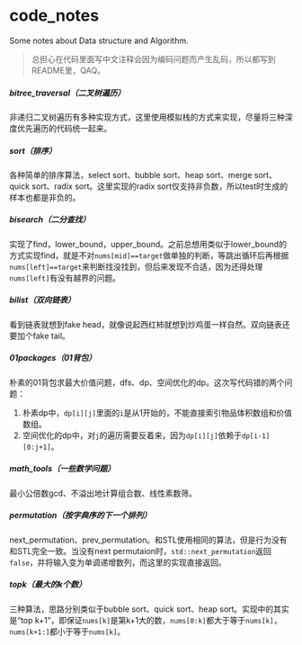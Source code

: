 # code_notes
Some notes about Data structure and Algorithm.

> 总担心在代码里面写中文注释会因为编码问题而产生乱码，所以都写到README里，QAQ。

##### bitree_traversal（二叉树遍历）

非递归二叉树遍历有多种实现方式，这里使用模拟栈的方式来实现，尽量将三种深度优先遍历的代码统一起来。

##### sort（排序）

各种简单的排序算法，select sort、bubble sort、heap sort、merge sort、quick sort、radix sort。这里实现的radix sort仅支持非负数，所以test时生成的样本也都是非负的。

##### bisearch（二分查找）

实现了find，lower_bound，upper_bound。之前总想用类似于lower_bound的方式实现find，就是不对`nums[mid]==target`做单独的判断，等跳出循环后再根据`nums[left]==target`来判断找没找到，但后来发现不合适，因为还得处理`nums[left]`有没有越界的问题。

##### bilist（双向链表）

看到链表就想到fake head，就像说起西红柿就想到炒鸡蛋一样自然。双向链表还要加个fake tail。

##### 01packages（01背包）

朴素的01背包求最大价值问题，dfs、dp、空间优化的dp。这次写代码错的两个问题：

1. 朴素dp中，`dp[i][j]`里面的`i`是从1开始的，不能直接索引物品体积数组和价值数组。
2. 空间优化的dp中，对`j`的遍历需要反着来，因为`dp[i][j]`依赖于`dp[i-1][0:j+1]`。

##### math_tools（一些数学问题）

最小公倍数gcd、不溢出地计算组合数、线性素数筛。

##### permutation（按字典序的下一个排列）

next_permutation、prev_permutation。和STL使用相同的算法，但是行为没有和STL完全一致。当没有next permutaion时，`std::next_permutation`返回`false`，并将输入变为单调递增数列，而这里的实现直接返回。

##### topk（最大的k个数）

三种算法，思路分别类似于bubble sort、quick sort、heap sort。实现中的其实是“top k+1”，即保证`nums[k]`是第k+1大的数，`nums[0:k]`都大于等于`nums[k]`，`nums[k+1:]`都小于等于`nums[k]`。